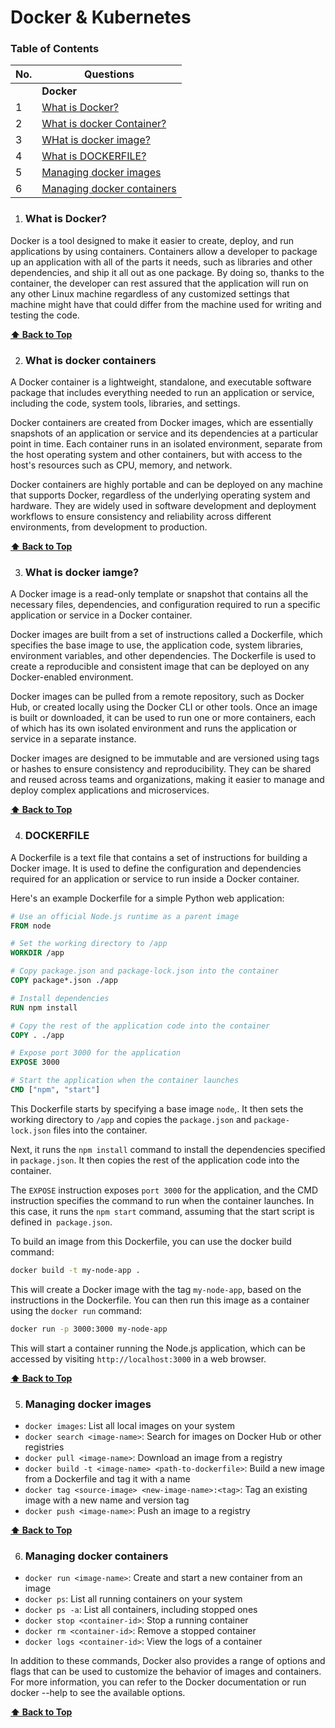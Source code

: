 # Docker & Kubernetes

### Table of Contents

| No. | Questions                                                                                                                                                                                                                        |
| --- | -------------------------------------------------------------------------------------------------------------------------------------------------------------------------------------------------------------------------------- |
|     | **Docker**                                                                                                                                                                                                                   |
| 1   | [What is Docker?](#what-is-docker)                                                                                                                                                                                                 |
| 2   | [What is docker Container?](#containers)                                                                                                                                                                                                 |
| 3   | [WHat is docker image?](#images)                                                                                                                                                                                                 |
| 4   | [What is DOCKERFILE?](#dockerfile)                                                                                                                                                                                                 |
| 5   | [Managing docker images](#managing-docker-images)                                                                                                                                                                                                 |
| 6   | [Managing docker containers](#managing-docker-containers)                                                                                                                                                                                                 |

                                                            
1. ### What is Docker?
Docker is a tool designed to make it easier to create, deploy, and run applications by using containers. Containers allow a developer to package up an application with all of the parts it needs, such as libraries and other dependencies, and ship it all out as one package. By doing so, thanks to the container, the developer can rest assured that the application will run on any other Linux machine regardless of any customized settings that machine might have that could differ from the machine used for writing and testing the code.

**[⬆ Back to Top](#table-of-contents)**

2. ### What is docker containers
A Docker container is a lightweight, standalone, and executable software package that includes everything needed to run an application or service, including the code, system tools, libraries, and settings.

Docker containers are created from Docker images, which are essentially snapshots of an application or service and its dependencies at a particular point in time. Each container runs in an isolated environment, separate from the host operating system and other containers, but with access to the host's resources such as CPU, memory, and network.

Docker containers are highly portable and can be deployed on any machine that supports Docker, regardless of the underlying operating system and hardware. They are widely used in software development and deployment workflows to ensure consistency and reliability across different environments, from development to production.

**[⬆ Back to Top](#table-of-contents)**

3. ### What is docker iamge?
A Docker image is a read-only template or snapshot that contains all the necessary files, dependencies, and configuration required to run a specific application or service in a Docker container.

Docker images are built from a set of instructions called a Dockerfile, which specifies the base image to use, the application code, system libraries, environment variables, and other dependencies. The Dockerfile is used to create a reproducible and consistent image that can be deployed on any Docker-enabled environment.

Docker images can be pulled from a remote repository, such as Docker Hub, or created locally using the Docker CLI or other tools. Once an image is built or downloaded, it can be used to run one or more containers, each of which has its own isolated environment and runs the application or service in a separate instance.

Docker images are designed to be immutable and are versioned using tags or hashes to ensure consistency and reproducibility. They can be shared and reused across teams and organizations, making it easier to manage and deploy complex applications and microservices.

**[⬆ Back to Top](#table-of-contents)**

4. ### DOCKERFILE
A Dockerfile is a text file that contains a set of instructions for building a Docker image. It is used to define the configuration and dependencies required for an application or service to run inside a Docker container.

Here's an example Dockerfile for a simple Python web application:
    
```Dockerfile
# Use an official Node.js runtime as a parent image
FROM node

# Set the working directory to /app
WORKDIR /app

# Copy package.json and package-lock.json into the container
COPY package*.json ./app

# Install dependencies
RUN npm install

# Copy the rest of the application code into the container
COPY . ./app

# Expose port 3000 for the application
EXPOSE 3000

# Start the application when the container launches
CMD ["npm", "start"]

```
This Dockerfile starts by specifying a base image `node`,. It then sets the working directory to `/app` and copies the `package.json` and `package-lock.json` files into the container.

Next, it runs the `npm install` command to install the dependencies specified in `package.json`. It then copies the rest of the application code into the container.

The `EXPOSE` instruction exposes `port 3000` for the application, and the CMD instruction specifies the command to run when the container launches. In this case, it runs the `npm start` command, assuming that the start script is defined in` package.json`.

To build an image from this Dockerfile, you can use the docker build command:
```bash
docker build -t my-node-app .
```
This will create a Docker image with the tag `my-node-app`, based on the instructions in the Dockerfile. You can then run this image as a container using the `docker run` command:

```bash
docker run -p 3000:3000 my-node-app
```    
This will start a container running the Node.js application, which can be accessed by visiting `http://localhost:3000` in a web browser.  

**[⬆ Back to Top](#table-of-contents)**


5. ### Managing docker images
- `docker images`: List all local images on your system
- `docker search <image-name>`: Search for images on Docker Hub or other registries
- `docker pull <image-name>`: Download an image from a registry
- `docker build -t <image-name> <path-to-dockerfile>`: Build a new image from a Dockerfile and tag it with a name
- `docker tag <source-image> <new-image-name>:<tag>`: Tag an existing image with a new name and version tag
- `docker push <image-name>`: Push an image to a registry

**[⬆ Back to Top](#table-of-contents)**

6. ### Managing docker containers

- `docker run <image-name>`: Create and start a new container from an image
- `docker ps`: List all running containers on your system
- `docker ps -a`: List all containers, including stopped ones
- `docker stop <container-id>`: Stop a running container
- `docker rm <container-id>`: Remove a stopped container
- `docker logs <container-id>`: View the logs of a container

In addition to these commands, Docker also provides a range of options and flags that can be used to customize the behavior of images and containers. For more information, you can refer to the Docker documentation or run docker --help to see the available options.

**[⬆ Back to Top](#table-of-contents)**